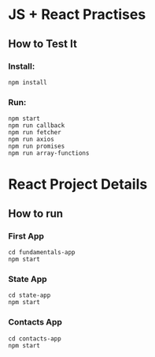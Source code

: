 # JS + React Practises
## How to Test It
### Install:
```shell
npm install
```
### Run:
```shell
npm start
npm run callback
npm run fetcher
npm run axios
npm run promises
npm run array-functions
```

# React Project Details
## How to run
### First App
```shell
cd fundamentals-app
npm start
```
### State App
```shell
cd state-app
npm start
```
### Contacts App
```shell
cd contacts-app
npm start
```